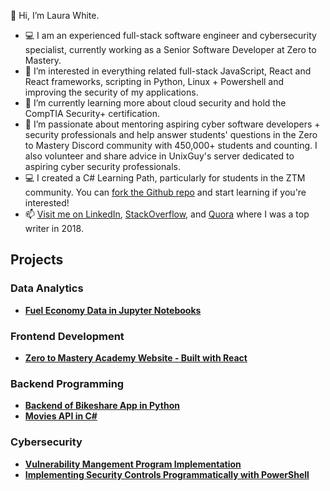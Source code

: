👋 Hi, I’m Laura White. 

- 💻 I am an experienced full-stack software engineer and cybersecurity specialist, currently working as a Senior Software Developer at Zero to Mastery.
- 👀 I’m interested in everything related full-stack JavaScript, React and React frameworks, scripting in Python, Linux + Powershell and improving the security of my applications.
- 🌱 I’m currently learning more about cloud security and hold the CompTIA Security+ certification.
- 💞️ I’m passionate about mentoring aspiring cyber software developers + security professionals and help answer students' questions in the Zero to Mastery Discord community with 450,000+ students and counting. I also volunteer and share advice in UnixGuy's server dedicated to aspiring cyber security professionals.
- 💻 I created a C# Learning Path, particularly for students in the ZTM community. You can [fork the Github repo](https://github.com/l-white/c-sharp-path) and start learning if you're interested!
- 📫 [Visit me on LinkedIn](https://www.linkedin.com/in/laurawhite-softwareengineer/), [StackOverflow](https://stackoverflow.com/users/9430133/laura-white), and [Quora](https://www.quora.com/profile/Laura-White-28) where I was a top writer in 2018.

<!---
l-white/l-white is a ✨ special ✨ repository because its `README.md` (this file) appears on your GitHub profile.
You can click the Preview link to take a look at your changes.
--->

## Projects

### Data Analytics
- **[Fuel Economy Data in Jupyter Notebooks](https://github.com/l-white/fuel-economy-data-analysis)**

### Frontend Development
- **[Zero to Mastery Academy Website - Built with React](https://zerotomastery.io)**

### Backend Programming
- **[Backend of Bikeshare App in Python](https://github.com/l-white/python-bikeshare-project)**
- **[Movies API in C#](https://github.com/l-white/movies-api)**

### Cybersecurity
- **[Vulnerability Mangement Program Implementation](https://github.com/l-white/vulnerability-management-program/tree/main)**
- **[Implementing Security Controls Programmatically with PowerShell](https://github.com/l-white/vulnerability-remediation-with-powershell)**
